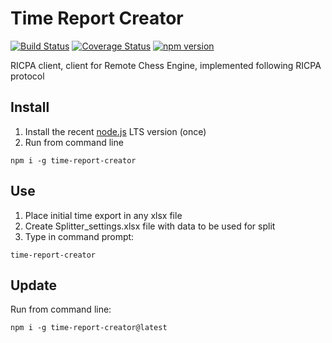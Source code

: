 # Time Report Creator
[![Build Status](https://api.travis-ci.com/Scorpibear/time-report-creator.svg?branch=main)](https://www.travis-ci.com/github/Scorpibear/time-report-creator)
[![Coverage Status](https://codecov.io/gh/Scorpibear/time-report-creator/branch/main/graph/badge.svg)](https://codecov.io/gh/Scorpibear/time-report-creator)
[![npm version](https://badge.fury.io/js/time-report-creator.svg)](https://www.npmjs.com/package/time-report-creator)

RICPA client, client for Remote Chess Engine, implemented following RICPA protocol

## Install
1. Install the recent [node.js](https://nodejs.org/en/) LTS version (once)
2. Run from command line
```
npm i -g time-report-creator
```

## Use
1. Place initial time export in any xlsx file
2. Create Splitter_settings.xlsx file with data to be used for split
3. Type in command prompt:
```
time-report-creator
```

## Update
Run from command line:
```
npm i -g time-report-creator@latest
```

